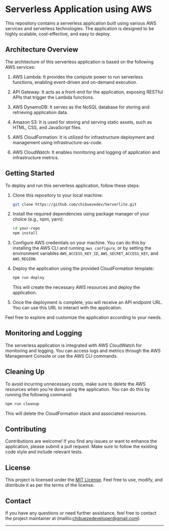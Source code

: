 # Serverless Application using AWS

This repository contains a serverless application built using various AWS services and serverless technologies. The application is designed to be highly scalable, cost-effective, and easy to deploy.

## Architecture Overview

The architecture of this serverless application is based on the following AWS services:

1. AWS Lambda: It provides the compute power to run serverless functions, enabling event-driven and on-demand execution.

2. API Gateway: It acts as a front-end for the application, exposing RESTful APIs that trigger the Lambda functions.

3. AWS DynamoDB: It serves as the NoSQL database for storing and retrieving application data.

4. Amazon S3: It is used for storing and serving static assets, such as HTML, CSS, and JavaScript files.

5. AWS CloudFormation: It is utilized for infrastructure deployment and management using infrastructure-as-code.

6. AWS CloudWatch: It enables monitoring and logging of application and infrastructure metrics.

## Getting Started

To deploy and run this serverless application, follow these steps:

1. Clone this repository to your local machine:

   ```bash
   git clone https://github.com/chibuezedev/Serverlite.git
   ```

2. Install the required dependencies using package manager of your choice (e.g., npm, yarn):

   ```bash
   cd your-repo
   npm install
   ```

3. Configure AWS credentials on your machine. You can do this by installing the AWS CLI and running `aws configure`, or by setting the environment variables `AWS_ACCESS_KEY_ID`, `AWS_SECRET_ACCESS_KEY`, and `AWS_REGION`.

4. Deploy the application using the provided CloudFormation template:

   ```bash
   npm run deploy
   ```

   This will create the necessary AWS resources and deploy the application.

5. Once the deployment is complete, you will receive an API endpoint URL. You can use this URL to interact with the application.


Feel free to explore and customize the application according to your needs.

## Monitoring and Logging

The serverless application is integrated with AWS CloudWatch for monitoring and logging. You can access logs and metrics through the AWS Management Console or use the AWS CLI commands.

## Cleaning Up

To avoid incurring unnecessary costs, make sure to delete the AWS resources when you're done using the application. You can do this by running the following command:

```bash
npm run cleanup
```

This will delete the CloudFormation stack and associated resources.

## Contributing

Contributions are welcome! If you find any issues or want to enhance the application, please submit a pull request. Make sure to follow the existing code style and include relevant tests.

## License

This project is licensed under the [MIT License](LICENSE). Feel free to use, modify, and distribute it as per the terms of the license.

## Contact

If you have any questions or need further assistance, feel free to contact the project maintainer at (mailto:chibuezedeveloper@gmail.com).

---
